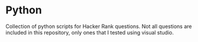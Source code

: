# Python
Collection of python scripts for Hacker Rank questions. Not all questions are included in this repository, only ones that I tested using visual studio. 
